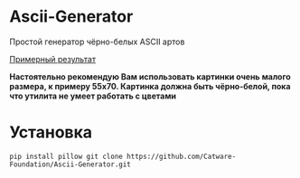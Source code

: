 # Ascii-Generator
Простой генератор чёрно-белых ASCII артов

[Примерный результат](https://dpaste.com/7PXFUGY97.txt)

**Настоятельно рекомендую Вам использовать картинки очень малого размера, к примеру 55х70. Картинка должна быть чёрно-белой, пока что утилита не умеет работать с цветами**

# Установка
``pip install pillow
git clone https://github.com/Catware-Foundation/Ascii-Generator.git``
